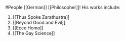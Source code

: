 #People 
[[German]] [[Philosopher]]!
His works include:
1. [[Thus Spoke Zarathustra]]
2. [[Beyond Good and Evil]]
3. [[Ecce Homo]]
4. [[The Gay Science]]
